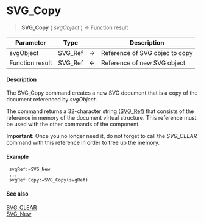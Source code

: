 # SVG_Copy

>**SVG_Copy** ( *svgObject* ) -> Function result

| Parameter | Type |  | Description |
| --- | --- | --- | --- |
| svgObject | SVG_Ref | &#8594; | Reference of SVG objec to copy |
| Function result | SVG_Ref | &#8592; | Reference of new SVG object |



#### Description 

The SVG\_Copy command creates a new SVG document that is a copy of the document referenced by *svgObject*.

The command returns a 32-character string ([SVG\_Ref](# "Unique ID of an SVG file")) that consists of the reference in memory of the document virtual structure. This reference must be used with the other commands of the component.

**Important:** Once you no longer need it, do not forget to call the *SVG\_CLEAR* command with this reference in order to free up the memory.

#### Example 

```4d
 svgRef:=SVG_New
 ...
 svgRef Copy:=SVG_Copy(svgRef)
```

#### See also 

[SVG\_CLEAR](SVG_CLEAR.md)  
[SVG\_New](SVG_New.md)  